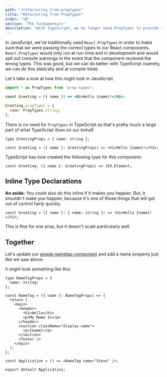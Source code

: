 ```yaml
---
path: "/refactoring-from-proptypes"
title: "Refactoring from PropTypes"
order: "2B"
section: "The Fundamentals"
description: "With TypeScript, we no longer need PropTypes to provide safety in our application."
---
```


In JavaScript, we've traditionally used `React.PropTypes` in order to make sure that we were passing the correct types to our React components. `React.PropTypes` would only run at run-time and in development and would spit out console warnings in the event that the component recieved the wrong types. This was good, but we can do better with TypeScript (namely, we can do this statically and at compile time).

Let's take a look at how this might look in JavaScript.

```jsx
import * as PropTypes from "prop-types";

const Greeting = ({ name }) => <h1>Hello {name}!</h1>;

Greeting.propTypes = {
  name: PropTypes.string,
};
```

There is no need for `PropTypes` in TypeScript as that's pretty much a large part of what TypeScript does on our behalf.

```tsx
type GreetingProps = { name: string };

const Greeting = ({ name }: GreetingProps) => <h1>Hello {name}!</h1>;
```

TypeScript has now created the following type for this component:

```tsx
const Greeting: ({ name }: GreetingProps) => JSX.Element;
```

## Inline Type Declarations

**An aside**: You could also do this inline if it makes you happier. But, it shouldn't make you happier, because it's one of those things that will get out of control fairly quickly.

```tsx
const Greeting = ({ name }: { name: string }) => <h1>Hello {name}!</h1>;
```

This is fine for one prop, but it doesn't scale particularly well.

## Together

Let's update our [simple nametag component][base] and add a name property just like we saw above.

It might look something like this:

```tsx
type NameTagProps = {
  name: string;
};

const NameTag = ({ name }: NameTagProps) => {
  return (
    <main>
      <header>
        <h1>Hello</h1>
        <p>My Name Is</p>
      </header>
      <section className="display-name">
        <p>{name}</p>
      </section>
      <footer />
    </main>
  );
};

const Application = () => <NameTag name="Steve" />;

export default Application;
```

[base]: https://codesandbox.io/s/name-tag-bts5l?file=/src/Application.tsx
